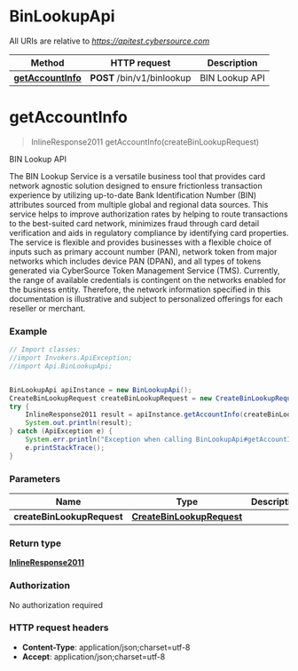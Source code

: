 # BinLookupApi

All URIs are relative to *https://apitest.cybersource.com*

Method | HTTP request | Description
------------- | ------------- | -------------
[**getAccountInfo**](BinLookupApi.md#getAccountInfo) | **POST** /bin/v1/binlookup | BIN Lookup API


<a name="getAccountInfo"></a>
# **getAccountInfo**
> InlineResponse2011 getAccountInfo(createBinLookupRequest)

BIN Lookup API

The BIN Lookup Service is a versatile business tool that provides card network agnostic solution designed to ensure frictionless transaction experience by utilizing up-to-date Bank Identification Number (BIN) attributes sourced from multiple global and regional data sources. This service helps to improve authorization rates by helping to route transactions to the best-suited card network, minimizes fraud through card detail verification and aids in regulatory compliance by identifying card properties. The service is flexible and provides businesses with a flexible choice of inputs such as primary account number (PAN), network token from major networks which includes device PAN (DPAN), and all types of tokens generated via CyberSource Token Management Service (TMS). Currently, the range of available credentials is contingent on the networks enabled for the business entity. Therefore, the network information specified in this documentation is illustrative and subject to personalized offerings for each reseller or merchant. 

### Example
```java
// Import classes:
//import Invokers.ApiException;
//import Api.BinLookupApi;


BinLookupApi apiInstance = new BinLookupApi();
CreateBinLookupRequest createBinLookupRequest = new CreateBinLookupRequest(); // CreateBinLookupRequest | 
try {
    InlineResponse2011 result = apiInstance.getAccountInfo(createBinLookupRequest);
    System.out.println(result);
} catch (ApiException e) {
    System.err.println("Exception when calling BinLookupApi#getAccountInfo");
    e.printStackTrace();
}
```

### Parameters

Name | Type | Description  | Notes
------------- | ------------- | ------------- | -------------
 **createBinLookupRequest** | [**CreateBinLookupRequest**](CreateBinLookupRequest.md)|  |

### Return type

[**InlineResponse2011**](InlineResponse2011.md)

### Authorization

No authorization required

### HTTP request headers

 - **Content-Type**: application/json;charset=utf-8
 - **Accept**: application/json;charset=utf-8

